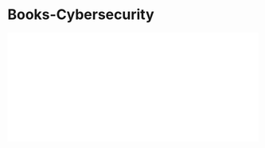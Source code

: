 # Books-Cybersecurity
[![Header](https://github.com/luisfelipesec/Books-Cybersecurity/blob/main/title.png)](https://github.com/luisfelipesec)

